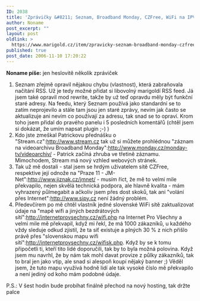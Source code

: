 ```yaml
---
ID: 2038
title: 'Zprávičky &#8211; Seznam, Broadband Monday, CZFree, WiFi na IPV'
author: Noname
post_excerpt: ""
layout: post
oldlink: >
  https://www.marigold.cz/item/zpravicky-seznam-broadband-monday-czfree-wifi-na-ipv
published: true
post_date: 2006-11-10 17:20:22
---
```

<texy>**Noname píše:** jen heslovitě několik zpráviček

1) Seznam zřejmě opravil nějakou chybu (vlastnost), která zabraňovala načítání RSS. Už je tedy možné přidat si libovolný marigoldí RSS feed. Já jsem také opravil mod rewrite, takže by už teď opravdu měly být funkční staré adresy. Na feedu, který Seznam používá jako standardní se to zatím neprojevilo a stále tam jsou jen staré zprávy, nevím jak často se aktualizuje ani nevím co používají za adresu, tak snad se to opraví. Krom toho jsem přidal do pravého panelu i 5 posledních komentářů (chtěl jsem si dokázat, že umím napsat plugin ;-) )
2) Kdo jste zmeškal Patrickovu přednášku o "Stream.cz":http://www.stream.cz tak už si můžete prohlédnou "záznam na videoarchivu Broadband Monday":http://www.monday.cz/monday-tv/videoarchiv/ - Patrick začíná zhruba ve třetině záznamu. Mimochodem, Stream má nový vzhled webových stránek.
3) Tak už mě dostali - stal jsem se hrdým uživatelem sítě CZFree, respektive její odnože na "Praze 11 - JM-Net":http://www.jiznak.cz/jmnet/ - musím říct, že mě to velmi mile překvapilo, nejen skvělá technická podpora, ale hlavně kvalita - mám vyhrazený půlmegabit a ačkoliv jsem přes dost skoků, tak ani "volání přes Internet":http://www.sipy.cz není žádný problém.
4) Předevčírem po mě chtěl vlastník jedné slovenské WiFi sítě zaktualizovat údaje na "mapě wifi a jiných bezdrátových sítí":http://internetprovsechny.cz/wifi.php na Internet Pro Všechny a velmi mile mě překvapil, když mi řekl, že má 1000 zákazníků, u každého vždy sleduje odkud zjistil, že ta síť existuje a plných 30 % z nich přišlo právě přes "slovenskou mapu wifi sítí":http://internetprovsechny.cz/wifisk.php. Když by se k tomu připočetli ti, kteří tito lidé doporučili, tak by to byla možná polovina. Když jsem mu navrhl, že by nám tak mohl davat provize z půlky zákazníků, tak to bral jen jako vtip, ale snad si alespoň koupí nějaký banner ;) Věděl jsem, že tuto mapu využívá hodně lidí ale tak vysoké číslo mě překvapilo a není jediný od koho mám podobné údaje.

P.S.: V šest hodin bude probíhat finálně přechod na nový hosting, tak držte palce